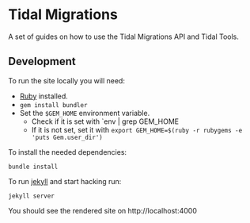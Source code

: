 # Tidal Migrations

A set of guides on how to use the Tidal Migrations API and Tidal Tools.


## Development

To run the site locally you will need:

- [Ruby](https://www.ruby-lang.org/en/) installed.
- `gem install bundler`
- Set the `$GEM_HOME` environment variable. 
    - Check if it is set with `env | grep GEM_HOME
    - If it is not set, set it with `export GEM_HOME=$(ruby -r rubygems -e 'puts Gem.user_dir')`
    

To install the needed dependencies:

`bundle install`


To run [jekyll](https://jekyllrb.com/) and start hacking run:

`jekyll server`


You should see the rendered site on http://localhost:4000
